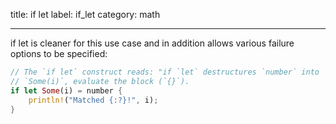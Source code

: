 title: if let
label: if_let
category: math

---

if let is cleaner for this use case and in addition allows various failure options to be specified:

```rust
// The `if let` construct reads: "if `let` destructures `number` into
// `Some(i)`, evaluate the block (`{}`).
if let Some(i) = number {
    println!("Matched {:?}!", i);
}
```
